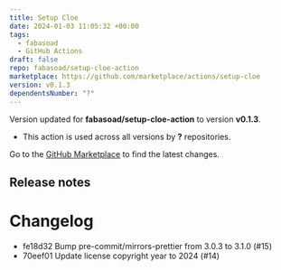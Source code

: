 ```yaml
---
title: Setup Cloe
date: 2024-01-03 11:05:32 +00:00
tags:
  - fabasoad
  - GitHub Actions
draft: false
repo: fabasoad/setup-cloe-action
marketplace: https://github.com/marketplace/actions/setup-cloe
version: v0.1.3
dependentsNumber: "?"
---
```



Version updated for **fabasoad/setup-cloe-action** to version **v0.1.3**.
- This action is used across all versions by **?** repositories.

Go to the [GitHub Marketplace](https://github.com/marketplace/actions/setup-cloe) to find the latest changes.

## Release notes

# Changelog

- fe18d32 Bump pre-commit/mirrors-prettier from 3.0.3 to 3.1.0 (#15)
- 70eef01 Update license copyright year to 2024 (#14)

